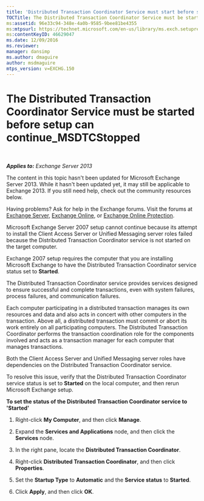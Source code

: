 ```yaml
---
title: 'Distributed Transaction Coordinator Service must start before setup can continue'
TOCTitle: The Distributed Transaction Coordinator Service must be started before setup can continue_MSDTCStopped
ms:assetid: 96e33c94-348e-4a0b-9585-9bee81be4355
ms:mtpsurl: https://technet.microsoft.com/en-us/library/ms.exch.setupreadiness.msdtcstopped(v=EXCHG.150)
ms:contentKeyID: 46629047
ms.date: 12/09/2016
ms.reviewer: 
manager: dansimp
ms.author: dmaguire
author: msdmaguire
mtps_version: v=EXCHG.150
---
```


# The Distributed Transaction Coordinator Service must be started before setup can continue\_MSDTCStopped

 

_**Applies to:** Exchange Server 2013_

The content in this topic hasn't been updated for Microsoft Exchange Server 2013. While it hasn't been updated yet, it may still be applicable to Exchange 2013. If you still need help, check out the community resources below.

Having problems? Ask for help in the Exchange forums. Visit the forums at [Exchange Server](https://go.microsoft.com/fwlink/p/?linkid=60612), [Exchange Online](https://go.microsoft.com/fwlink/p/?linkid=267542), or [Exchange Online Protection](https://go.microsoft.com/fwlink/p/?linkid=285351).

Microsoft Exchange Server 2007 setup cannot continue because its attempt to install the Client Access Server or Unified Messaging server roles failed because the Distributed Transaction Coordinator service is not started on the target computer.

Exchange 2007 setup requires the computer that you are installing Microsoft Exchange to have the Distributed Transaction Coordinator service status set to **Started**.

The Distributed Transaction Coordinator service provides services designed to ensure successful and complete transactions, even with system failures, process failures, and communication failures.

Each computer participating in a distributed transaction manages its own resources and data and also acts in concert with other computers in the transaction. Above all, a distributed transaction must commit or abort its work entirely on all participating computers. The Distributed Transaction Coordinator performs the transaction coordination role for the components involved and acts as a transaction manager for each computer that manages transactions.

Both the Client Access Server and Unified Messaging server roles have dependencies on the Distributed Transaction Coordinator service.

To resolve this issue, verify that the Distributed Transaction Coordinator service status is set to **Started** on the local computer, and then rerun Microsoft Exchange setup.

**To set the status of the Distributed Transaction Coordinator service to 'Started'**

1. Right-click **My Computer**, and then click **Manage**.

2. Expand the **Services and Applications** node, and then click the **Services** node.

3. In the right pane, locate the **Distributed Transaction Coordinator**.

4. Right-click **Distributed Transaction Coordinator**, and then click **Properties**.

5. Set the **Startup Type** to **Automatic** and the **Service status** to **Started**.

6. Click **Apply**, and then click **OK**.
